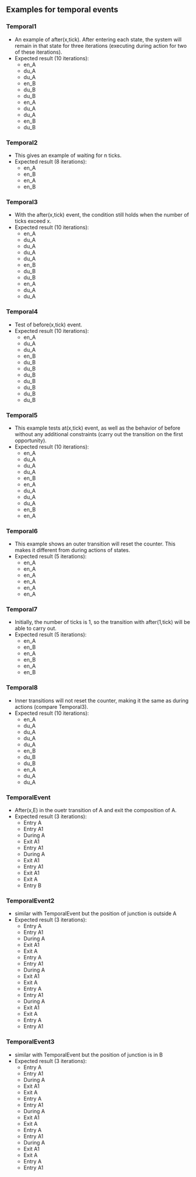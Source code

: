 ## Examples for temporal events

### Temporal1

* An example of after(x,tick). After entering each state, the system will remain in that state for three iterations (executing during action for two of these iterations).
* Expected result (10 iterations):
  - en_A
  - du_A
  - du_A
  - en_B
  - du_B
  - du_B
  - en_A
  - du_A
  - du_A
  - en_B
  - du_B

### Temporal2

* This gives an example of waiting for n ticks.
* Expected result (8 iterations): 
  - en_A
  - en_B
  - en_A
  - en_B

### Temporal3

* With the after(x,tick) event, the condition still holds when the number of ticks exceed x.
* Expected result (10 iterations):
  - en_A
  - du_A
  - du_A
  - du_A
  - du_A
  - en_B
  - du_B
  - du_B
  - en_A
  - du_A
  - du_A

### Temporal4

* Test of before(x,tick) event.
* Expected result (10 iterations):
  - en_A
  - du_A
  - du_A
  - en_B
  - du_B
  - du_B
  - du_B
  - du_B
  - du_B
  - du_B
  - du_B

### Temporal5

* This example tests at(x,tick) event, as well as the behavior of before without any additional constraints (carry out the transition on the first opportunity).
* Expected result (10 iterations):
  - en_A
  - du_A
  - du_A
  - du_A
  - en_B
  - en_A
  - du_A
  - du_A
  - du_A
  - en_B
  - en_A

### Temporal6

* This example shows an outer transition will reset the counter. This makes it different from during actions of states.
* Expected result (5 iterations):
  - en_A
  - en_A
  - en_A
  - en_A
  - en_A
  - en_A

### Temporal7

* Initially, the number of ticks is 1, so the transition with after(1,tick) will be able to carry out.
* Expected result (5 iterations):
  - en_A
  - en_B
  - en_A
  - en_B
  - en_A
  - en_B

### Temporal8

* Inner transitions will not reset the counter, making it the same as during actions (compare Temporal3).
* Expected result (10 iterations):
  - en_A
  - du_A
  - du_A
  - du_A
  - du_A
  - en_B
  - du_B
  - du_B
  - en_A
  - du_A
  - du_A

### TemporalEvent

* After(x,E) in the ouetr transition of A and exit the composition of A.
* Expected result (3 iterations):
  - Entry A
  - Entry A1
  - During A
  - Exit A1
  - Entry A1
  - During A
  - Exit A1
  - Entry A1
  - Exit A1
  - Exit A
  - Entry B
  
### TemporalEvent2

* similar with TemporalEvent but the position of junction is outside A
* Expected result (3 iterations):
  - Entry A
  - Entry A1
  - During A
  - Exit A1
  - Exit A
  - Entry A
  - Entry A1
  - During A
  - Exit A1
  - Exit A
  - Entry A
  - Entry A1
  - During A
  - Exit A1
  - Exit A
  - Entry A
  - Entry A1

### TemporalEvent3

* similar with TemporalEvent but the position of junction is in B
* Expected result (3 iterations):
  - Entry A
  - Entry A1
  - During A
  - Exit A1
  - Exit A
  - Entry A
  - Entry A1
  - During A
  - Exit A1
  - Exit A
  - Entry A
  - Entry A1
  - During A
  - Exit A1
  - Exit A
  - Entry A
  - Entry A1
